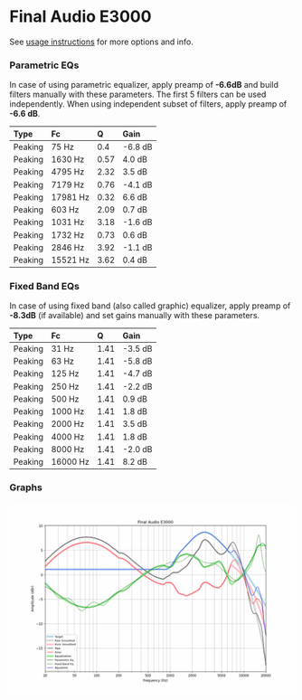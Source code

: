 # Final Audio E3000
See [usage instructions](https://github.com/jaakkopasanen/AutoEq#usage) for more options and info.

### Parametric EQs
In case of using parametric equalizer, apply preamp of **-6.6dB** and build filters manually
with these parameters. The first 5 filters can be used independently.
When using independent subset of filters, apply preamp of **-6.6 dB**.

| Type    | Fc       |    Q | Gain    |
|:--------|:---------|:-----|:--------|
| Peaking | 75 Hz    | 0.4  | -6.8 dB |
| Peaking | 1630 Hz  | 0.57 | 4.0 dB  |
| Peaking | 4795 Hz  | 2.32 | 3.5 dB  |
| Peaking | 7179 Hz  | 0.76 | -4.1 dB |
| Peaking | 17981 Hz | 0.32 | 6.6 dB  |
| Peaking | 603 Hz   | 2.09 | 0.7 dB  |
| Peaking | 1031 Hz  | 3.18 | -1.6 dB |
| Peaking | 1732 Hz  | 0.73 | 0.6 dB  |
| Peaking | 2846 Hz  | 3.92 | -1.1 dB |
| Peaking | 15521 Hz | 3.62 | 0.4 dB  |

### Fixed Band EQs
In case of using fixed band (also called graphic) equalizer, apply preamp of **-8.3dB**
(if available) and set gains manually with these parameters.

| Type    | Fc       |    Q | Gain    |
|:--------|:---------|:-----|:--------|
| Peaking | 31 Hz    | 1.41 | -3.5 dB |
| Peaking | 63 Hz    | 1.41 | -5.8 dB |
| Peaking | 125 Hz   | 1.41 | -4.7 dB |
| Peaking | 250 Hz   | 1.41 | -2.2 dB |
| Peaking | 500 Hz   | 1.41 | 0.9 dB  |
| Peaking | 1000 Hz  | 1.41 | 1.8 dB  |
| Peaking | 2000 Hz  | 1.41 | 3.5 dB  |
| Peaking | 4000 Hz  | 1.41 | 1.8 dB  |
| Peaking | 8000 Hz  | 1.41 | -2.0 dB |
| Peaking | 16000 Hz | 1.41 | 8.2 dB  |

### Graphs
![](./Final%20Audio%20E3000.png)